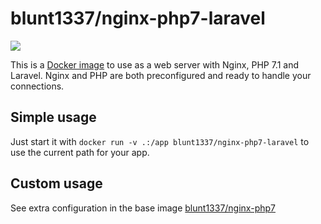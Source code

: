 # blunt1337/nginx-php7-laravel

[![](https://images.microbadger.com/badges/image/blunt1337/nginx-php7-laravel.svg)](https://microbadger.com/images/blunt1337/nginx-php7-laravel)

This is a [Docker image](https://www.docker.com/) to use as a web server with Nginx, PHP 7.1 and Laravel.
Nginx and PHP are both preconfigured and ready to handle your connections.

## Simple usage
Just start it with `docker run -v .:/app blunt1337/nginx-php7-laravel` to use the current path for your app.

## Custom usage
See extra configuration in the base image [blunt1337/nginx-php7](https://hub.docker.com/r/blunt1337/nginx-php7)